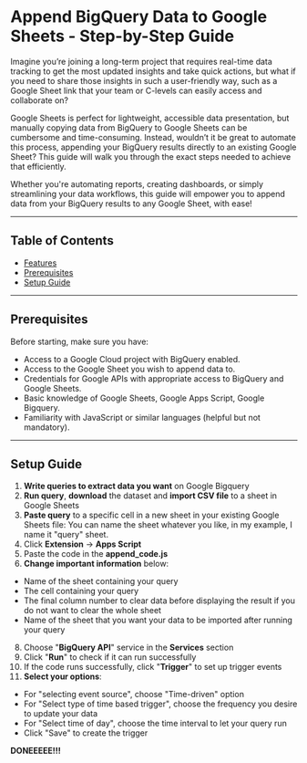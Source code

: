 # Append BigQuery Data to Google Sheets - Step-by-Step Guide

Imagine you’re joining a long-term project that requires real-time data tracking to get the most updated insights and take quick actions, but what if you need to share those insights in such a user-friendly way, such as a Google Sheet link that your team or C-levels can easily access and collaborate on?

Google Sheets is perfect for lightweight, accessible data presentation, but manually copying data from BigQuery to Google Sheets can be cumbersome and time-consuming. Instead, wouldn’t it be great to automate this process, appending your BigQuery results directly to an existing Google Sheet? This guide will walk you through the exact steps needed to achieve that efficiently.

Whether you're automating reports, creating dashboards, or simply streamlining your data workflows, this guide will empower you to append data from your BigQuery results to any Google Sheet, with ease!

---

## Table of Contents

- [Features](#features)
- [Prerequisites](#prerequisites)
- [Setup Guide](#setup-guide)

---


## Prerequisites

Before starting, make sure you have:

- Access to a Google Cloud project with BigQuery enabled.
- Access to the Google Sheet you wish to append data to.
- Credentials for Google APIs with appropriate access to BigQuery and Google Sheets.
- Basic knowledge of Google Sheets, Google Apps Script, Google Bigquery.
- Familiarity with JavaScript or similar languages (helpful but not mandatory).

---

## Setup Guide

1. **Write queries to extract data you want** on Google Bigquery
2. **Run query**, **download** the dataset and **import CSV file** to a sheet in Google Sheets
3. **Paste query** to a specific cell in a new sheet in your existing Google Sheets file: You can name the sheet whatever you like, in my example, I name it "query" sheet.
5. Click **Extension** -> **Apps Script**
6. Paste the code in the **append_code.js**
7. **Change important information** below:
- Name of the sheet containing your query
- The cell containing your query
- The final column number to clear data before displaying the result if you do not want to clear the whole sheet
- Name of the sheet that you want your data to be imported after running your query
8. Choose "**BigQuery API**" service in the **Services** section
9. Click "**Run**" to check if it can run successfully
10. If the code runs successfully, click "**Trigger**" to set up trigger events
11. **Select your options**:
  - For "selecting event source", choose "Time-driven" option
  - For "Select type of time based trigger", choose the frequency you desire to update your data
  - For "Select time of day", choose the time interval to let your query run
  - Click "Save" to create the trigger
 

**DONEEEEE!!!**
